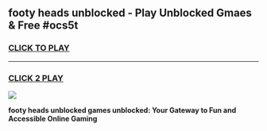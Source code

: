 
## footy heads unblocked - Play Unblocked Gmaes & Free #ocs5t
<h3>
<a href="https://news.freeplayer.one?title=footy_heads_unblocked&ref=24F">CLICK TO PLAY</a></h3>
<hr>

<h3>
<a href="https://news.freeplayer.one?title=footy_heads_unblocked&ref=24F">CLICK 2 PLAY</a>
  
</h3>

<a href="https://news.freeplayer.one?title=footy_heads_unblocked&ref=24F/"><img src="https://clearcache.store/games.png"></a>


**footy heads unblocked games unblocked: Your Gateway to Fun and Accessible Online Gaming**
